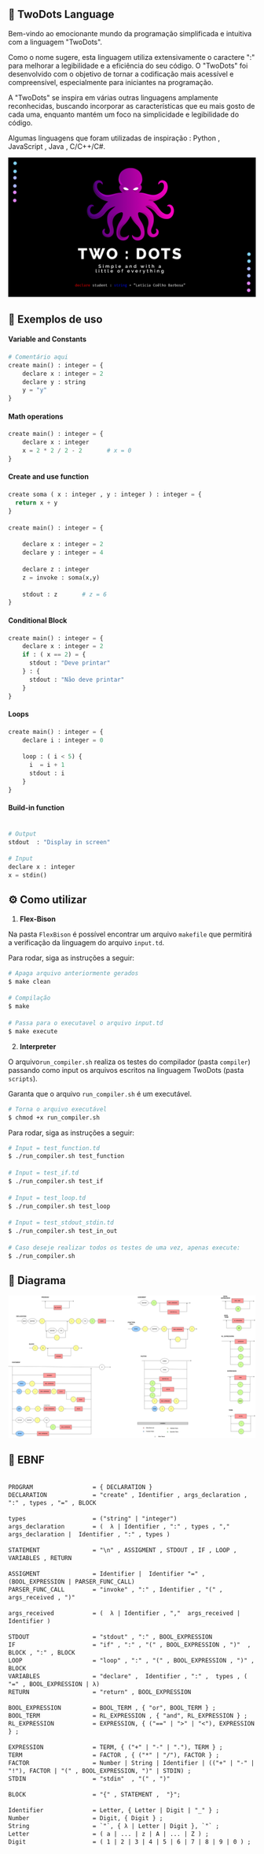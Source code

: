 ##  🐙️ TwoDots Language

Bem-vindo ao emocionante mundo da programação simplificada e intuitiva com a linguagem "TwoDots". 

Como o nome sugere, esta linguagem utiliza extensivamente o caractere ":" para melhorar a legibilidade e a eficiência do seu código. O "TwoDots" foi desenvolvido com o objetivo de tornar a codificação mais acessível e compreensível, especialmente para iniciantes na programação.

A "TwoDots" se inspira em várias outras linguagens amplamente reconhecidas, buscando incorporar as características que eu mais gosto de cada uma, enquanto mantém um foco na simplicidade e legibilidade do código. 

Algumas linguagens que foram utilizadas de inspiração : Python , JavaScript , Java , C/C++/C#.

<div align = "center">
    <img alt="apresentation" src="apresentation/apresentation.png" width="700rm" />
</div>

## 📌️ Exemplos de uso

#### Variable and Constants

```python
# Comentário aqui
create main() : integer = {
    declare x : integer = 2
    declare y : string
    y = "y"
}
```
#### Math operations
```python
create main() : integer = {
    declare x : integer
    x = 2 * 2 / 2 - 2       # x = 0
}
```

#### Create and use function

```python
create soma ( x : integer , y : integer ) : integer = {
  return x + y
}

create main() : integer = {

    declare x : integer = 2
    declare y : integer = 4

    declare z : integer
    z = invoke : soma(x,y)

    stdout : z       # z = 6
}

```

#### Conditional Block
```python
create main() : integer = {
    declare x : integer = 2
    if : ( x == 2) = {
      stdout : "Deve printar" 
    } : {
      stdout : "Não deve printar"
    }
}
```

#### Loops

```python
create main() : integer = {
    declare i : integer = 0

    loop : ( i < 5) {
      i  = i + 1
      stdout : i
    }
}
```

#### Build-in function

```python

# Output
stdout  : "Display in screen"

# Input
declare x : integer
x = stdin()

```

## ⚙️ Como utilizar

1. **Flex-Bison**

Na pasta `FlexBison` é possível encontrar um arquivo `makefile` que permitirá a verificação da linguagem do arquivo `input.td`.

Para rodar, siga as instruções a seguir:

```bash
# Apaga arquivo anteriormente gerados 
$ make clean 

# Compilação
$ make

# Passa para o executavel o arquivo input.td
$ make execute
```

2. **Interpreter**

O arquivo`run_compiler.sh` realiza os testes do compilador (pasta `compiler`) passando como input os arquivos escritos na linguagem TwoDots (pasta `scripts`).

Garanta que o arquivo `run_compiler.sh` é um executável.

```bash
# Torna o arquivo executável
$ chmod +x run_compiler.sh
```

Para rodar, siga as instruções a seguir:

```bash
# Input = test_function.td
$ ./run_compiler.sh test_function

# Input = test_if.td
$ ./run_compiler.sh test_if

# Input = test_loop.td
$ ./run_compiler.sh test_loop

# Input = test_stdout_stdin.td
$ ./run_compiler.sh test_in_out

# Caso deseje realizar todos os testes de uma vez, apenas execute:
$ ./run_compiler.sh
```

## 🧮️ Diagrama

<img alt = "Diagrama da linguagem" src= "TwoDots.png"/>

## 🎯️ EBNF

```mysql

PROGRAM                 = { DECLARATION }
DECLARATION             = "create" , Identifier , args_declaration , ":" , types , "=" , BLOCK

types                   = ("string" | "integer")
args_declaration        = (  λ | Identifier , ":" , types , ","  args_declaration |  Identifier , ":" , types )

STATEMENT               = "\n" , ASSIGMENT , STDOUT , IF , LOOP , VARIABLES , RETURN 

ASSIGMENT               = Identifier |  Identifier "=" , (BOOL_EXPRESSION | PARSER_FUNC_CALL)
PARSER_FUNC_CALL        = "invoke" , ":" , Identifier , "(" , args_received , ")"

args_received           = (  λ | Identifier , ","  args_received |  Identifier )

STDOUT                  = "stdout" , ":" , BOOL_EXPRESSION
IF                      = "if" , ":" , "(" , BOOL_EXPRESSION , ")"  , BLOCK , ":" , BLOCK
LOOP                    = "loop" , ":" , "(" , BOOL_EXPRESSION , ")" , BLOCK
VARIABLES               = "declare" ,  Identifier , ":" ,  types , ( "=" , BOOL_EXPRESSION | λ)
RETURN                  = "return" , BOOL_EXPRESSION

BOOL_EXPRESSION         = BOOL_TERM , { "or", BOOL_TERM } ;
BOOL_TERM               = RL_EXPRESSION , { "and", RL_EXPRESSION } ;
RL_EXPRESSION           = EXPRESSION, { ("==" | ">" | "<"), EXPRESSION } ;

EXPRESSION              = TERM, { ("+" | "-" | "."), TERM } ;
TERM                    = FACTOR , { ("*" | "/"), FACTOR } ;
FACTOR                  = Number | String | Identifier | (("+" | "-" | "!"), FACTOR | "(" , BOOL_EXPRESSION, ")" | STDIN) ;
STDIN                   = "stdin"  , "(" , ")"

BLOCK                   = "{" , STATEMENT ,  "}";

Identifier              = Letter, { Letter | Digit | "_" } ;
Number                  = Digit, { Digit } ;
String                  = `"`, { λ | Letter | Digit }, `"` ;
Letter                  = ( a | ... | z | A | ... | Z ) ;
Digit                   = ( 1 | 2 | 3 | 4 | 5 | 6 | 7 | 8 | 9 | 0 ) ;

```
